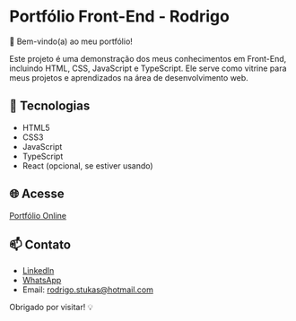 # Portfólio Front-End - Rodrigo

👋 Bem-vindo(a) ao meu portfólio!

Este projeto é uma demonstração dos meus conhecimentos em Front-End, incluindo HTML, CSS, JavaScript e TypeScript. Ele serve como vitrine para meus projetos e aprendizados na área de desenvolvimento web.

## 🚀 Tecnologias
- HTML5
- CSS3
- JavaScript
- TypeScript
- React (opcional, se estiver usando)

## 🌐 Acesse
[Portfólio Online](https://portfolio-front-end-rodrigo-eight.vercel.app/#home)

## 📫 Contato
- [LinkedIn](https://www.linkedin.com/in/rodrigo-stukas-de-brito-467a3a140/)
- [WhatsApp](https://wa.me/5511942362469)
- Email: rodrigo.stukas@hotmail.com

Obrigado por visitar! 💡
